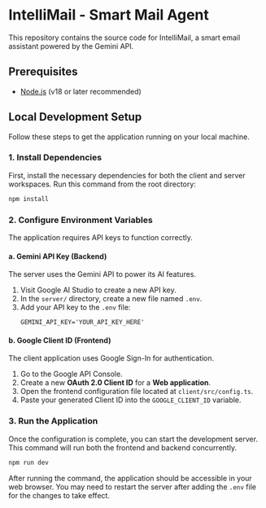 # IntelliMail - Smart Mail Agent

This repository contains the source code for IntelliMail, a smart email assistant powered by the Gemini API.

## Prerequisites

- [Node.js](https://nodejs.org/) (v18 or later recommended)

## Local Development Setup

Follow these steps to get the application running on your local machine.

### 1. Install Dependencies

First, install the necessary dependencies for both the client and server workspaces. Run this command from the root directory:

```bash
npm install
```

### 2. Configure Environment Variables

The application requires API keys to function correctly.

#### a. Gemini API Key (Backend)

The server uses the Gemini API to power its AI features.

1.  Visit Google AI Studio to create a new API key.
2.  In the `server/` directory, create a new file named `.env`.
3.  Add your API key to the `.env` file:
    ```
    GEMINI_API_KEY='YOUR_API_KEY_HERE'
    ```

#### b. Google Client ID (Frontend)

The client application uses Google Sign-In for authentication.

1.  Go to the Google API Console.
2.  Create a new **OAuth 2.0 Client ID** for a **Web application**.
3.  Open the frontend configuration file located at `client/src/config.ts`.
4.  Paste your generated Client ID into the `GOOGLE_CLIENT_ID` variable.

### 3. Run the Application

Once the configuration is complete, you can start the development server. This command will run both the frontend and backend concurrently.

```bash
npm run dev
```

After running the command, the application should be accessible in your web browser. You may need to restart the server after adding the `.env` file for the changes to take effect.
